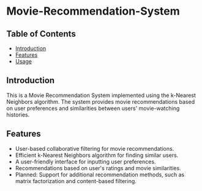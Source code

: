 # Movie-Recommendation-System



## Table of Contents
- [Introduction](#introduction)
- [Features](#features)
- [Usage](#usage)


## Introduction

This is a Movie Recommendation System implemented using the k-Nearest Neighbors algorithm. The system provides movie recommendations based on user preferences and similarities between users' movie-watching histories.


## Features

- User-based collaborative filtering for movie recommendations.
- Efficient k-Nearest Neighbors algorithm for finding similar users.
- A user-friendly interface for inputting user preferences.
- Recommendations based on user's ratings and movie similarities.
- Planned: Support for additional recommendation methods, such as matrix factorization and content-based filtering.


